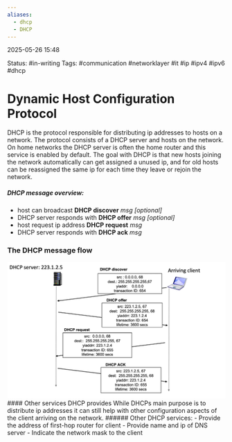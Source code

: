 ```yaml
---
aliases:
  - dhcp
  - DHCP
---
```


2025-05-26 15:48

Status: #in-writing 
Tags: #communication #networklayer #it #ip #ipv4 #ipv6 #dhcp

# Dynamic Host Configuration Protocol
DHCP is the protocol responsible for distributing ip addresses to hosts on a network. The protocol consists of a DHCP server and hosts on the network. On home networks the DHCP server is often the home router and this service is enabled by default. The goal with DHCP is that new hosts joining the network automatically can get assigned a unused ip, and for old hosts can be reassigned the same ip for each time they leave or rejoin the network. 
#####  DHCP message overview:
- host can broadcast **DHCP discover** *msg \[optional]*
- DHCP server responds with **DHCP offer** *msg \[optional]*
- host request ip address **DHCP request** *msg*
- DHCP server responds with **DHCP ack** *msg*
### The DHCP message flow
<img src="./DHCP-message-flow.png" alt="Message flow between DHCP server and client" width="800"/>
#### Other services DHCP provides
While DHCPs main purpose is to distribute ip addresses it can still help with other configuration aspects of the client arriving on the network. 
###### Other DHCP services:
- Provide the address of first-hop router for client
- Provide name and ip of DNS server
- Indicate the network mask to the client